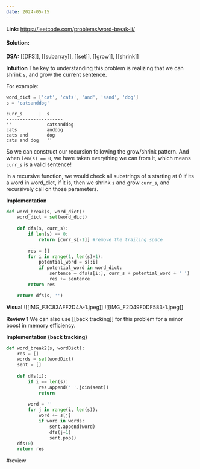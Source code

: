 ```yaml
---
date: 2024-05-15
---
```

**Link:** https://leetcode.com/problems/word-break-ii/
#### Solution:

**DSA:** [[DFS]], [[subarray]], [[set]], [[grow]], [[shrink]]

**Intuition**
The key to understanding this problem is realizing that we can shrink `s`, and grow the current sentence. 

For example:
```python
word_dict = ['cat', 'cats', 'and', 'sand', 'dog']
s = 'catsanddog'
```

```
curr_s      |  s
---------------------
''             catsanddog
cats           anddog
cats and       dog
cats and dog   ''

```

So we can construct our recursion following the grow/shrink pattern. And when `len(s) == 0`, we have taken everything we can from it, which means `curr_s` is a valid sentence! 

In a recursive function, we would check all substrings of s starting at 0 if its a word in word_dict, if it is, then we shrink `s` and grow `curr_s`, and recursively call on those parameters. 

**Implementation**
```python
def word_break(s, word_dict):
	word_dict = set(word_dict)
	
	def dfs(s, curr_s):
		if len(s) == 0:
			return [curr_s[-1]] #remove the trailing space
			
		res = []
		for i in range(1, len(s)+1):
			potential_word = s[:i]
			if potential_word in word_dict:
				sentence = dfs(s[i:], curr_s + potential_word + ' ')
				res += sentence
		return res

	return dfs(s, '')
```

**Visual** 
![[IMG_F3C83AFF2D4A-1.jpeg]]
![[IMG_F2D49F0DF583-1.jpeg]]

**Review 1**
We can also use [[back tracking]] for this problem for a minor boost in memory efficiency. 

**Implementation (back tracking)**
```python
def word_break2(s, wordDict):
	res = []
	words = set(wordDict)
	sent = []
	
	def dfs(i):
		if i == len(s):
			res.append(' '.join(sent))
			return
		
		word = ''
		for j in range(i, len(s)):
			word += s[j]
			if word in words:
				sent.append(word)
				dfs(j+1)
				sent.pop()
	dfs(0)
	return res
```

#review 